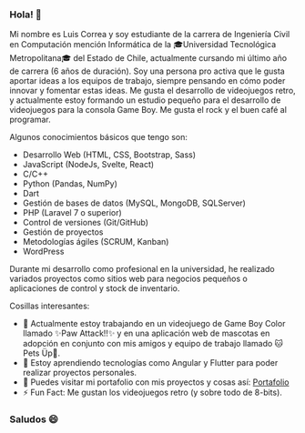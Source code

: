 ### Hola! 👋

Mi nombre es Luis Correa y soy estudiante de la carrera de Ingeniería Civil en Computación mención Informática de la 🎓Universidad Tecnológica Metropolitana🎓 del Estado de Chile, actualmente cursando mi último año de carrera (6 años de duración). Soy una persona pro activa que le gusta aportar ideas a los equipos de trabajo, siempre pensando en cómo poder innovar y fomentar estas ideas. Me gusta el desarrollo de videojuegos retro, y actualmente estoy formando un estudio pequeño para el desarrollo de videojuegos para la consola Game Boy. Me gusta el rock y el buen café al programar.

Algunos conocimientos básicos que tengo son:

- Desarrollo Web (HTML, CSS, Bootstrap, Sass)
- JavaScript (NodeJs, Svelte, React)
- C/C++
- Python (Pandas, NumPy)
- Dart
- Gestión de bases de datos (MySQL, MongoDB, SQLServer)
- PHP (Laravel 7 o superior)
- Control de versiones (Git/GitHub)
- Gestión de proyectos
- Metodologías ágiles (SCRUM, Kanban)
- WordPress

Durante mi desarrollo como profesional en la universidad, he realizado variados proyectos como sitios web para negocios pequeños o aplicaciones de control y stock de inventario.

Cosillas interesantes:

- 🔭 Actualmente estoy trabajando en un videojuego de Game Boy Color llamado ✨Paw Attack!!✨ y en una aplicación web de mascotas en adopción en conjunto con mis amigos y equipo de trabajo llamado 🐱Pets Üp🐶.
- 🌱 Estoy aprendiendo tecnologías como Angular y Flutter para poder realizar proyectos personales.
- 💬 Puedes visitar mi portafolio con mis proyectos y cosas así: [Portafolio](https://luiscorreaportafolio.netlify.app)
- ⚡ Fun Fact: Me gustan los videojuegos retro (y sobre todo de 8-bits).

### Saludos 😄
